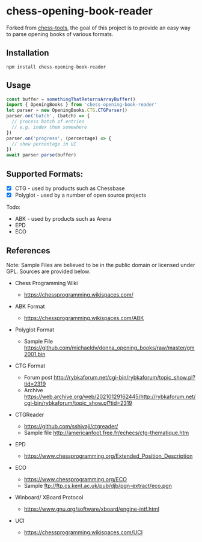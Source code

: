 # chess-opening-book-reader

Forked from [chess-tools](https://github.com/johnfontaine/chess-tools), the goal of this project is to provide an easy way to parse opening books of various formats. 

## Installation

```
npm install chess-opening-book-reader
```

## Usage

```js
const buffer = somethingThatReturnsArrayBuffer()
import { OpeningBooks } from 'chess-opening-book-reader'
let parser = new OpeningBooks.CTG.CTGParser()
parser.on('batch', (batch) => {
  // process batch of entries
  // e.g. index them somewhere
})
parser.on('progress', (percentage) => {
  // show percentage in UI
})
await parser.parse(buffer)
```

## Supported Formats:

- [x] CTG - used by products such as Chessbase
- [x] Polyglot - used by a number of open source projects

Todo:
- ABK - used by products such as Arena
- EPD
- ECO

## References

Note: Sample Files are believed to be in the public domain or licensed under GPL. Sources are provided below.

- Chess Programming Wiki
  - https://chessprogramming.wikispaces.com/

- ABK Format
  - https://chessprogramming.wikispaces.com/ABK

- Polyglot Format
  - Sample File https://github.com/michaeldv/donna_opening_books/raw/master/gm2001.bin

- CTG Format
  - Forum post http://rybkaforum.net/cgi-bin/rybkaforum/topic_show.pl?tid=2319
  - Archive https://web.archive.org/web/20210129162445/http://rybkaforum.net/cgi-bin/rybkaforum/topic_show.pl?tid=2319

- CTGReader
  - https://github.com/sshivaji/ctgreader/
  - Sample file http://americanfoot.free.fr/echecs/ctg-thematique.htm

- EPD
  - https://www.chessprogramming.org/Extended_Position_Description

- ECO
  - https://www.chessprogramming.org/ECO
  - Sample ftp://ftp.cs.kent.ac.uk/pub/djb/pgn-extract/eco.pgn

- Winboard/ XBoard Protocol
  - https://www.gnu.org/software/xboard/engine-intf.html

- UCI
  - https://chessprogramming.wikispaces.com/UCI
